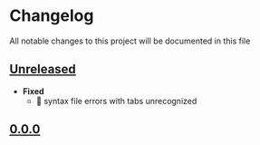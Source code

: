 # Changelog
All notable changes to this project will be documented in this file

[unreleased]: https://github.com/eugenesvk/ace-jump-sublime/compare/0.0.0...HEAD
## [Unreleased]
<!-- - __Added__ -->
  <!-- + :sparkles:  -->
  <!-- new features -->
<!-- - __Changed__ -->
  <!-- +   -->
  <!-- changes in existing functionality -->
<!-- - __Fixed__ -->
  <!-- + :beetle:  -->
  <!-- bug fixes -->
<!-- - __Deprecated__ -->
  <!-- + :poop:  -->
  <!-- soon-to-be removed features -->
<!-- - __Removed__ -->
  <!-- + :wastebasket:  -->
  <!-- now removed features -->
<!-- - __Security__ -->
  <!-- + :lock:  -->
  <!-- vulnerabilities -->

- __Fixed__
  + 🐞 syntax file errors with tabs unrecognized

[0.0.0]: https://github.com/eugenesvk/ace-jump-sublime/releases/tag/0.0.0
## [0.0.0]
